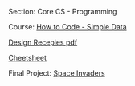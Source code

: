 Section: Core CS - Programming

Course: [How to Code - Simple Data](https://www.edx.org/course/how-to-code-simple-data)

[Design Recepies pdf](./Design_Recipes_HtC1x_edX.pdf)

[Cheetsheet](./recipe-checklist.pdf)

Final Project: [Space Invaders](./space-invaders.rkt)
